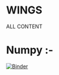 # WINGS
ALL CONTENT


# Numpy :-
[![Binder](https://mybinder.org/badge_logo.svg)](https://mybinder.org/v2/gh/panu2899/WINGS/main?labpath=Numpy%20Tut.ipynb)
